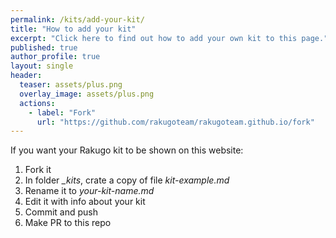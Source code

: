 ```yaml
---
permalink: /kits/add-your-kit/
title: "How to add your kit"
excerpt: "Click here to find out how to add your own kit to this page."
published: true
author_profile: true
layout: single
header:
  teaser: assets/plus.png
  overlay_image: assets/plus.png
  actions:
    - label: "Fork"
      url: "https://github.com/rakugoteam/rakugoteam.github.io/fork"
---
```


If you want your Rakugo kit to be shown on this website:
1. Fork it
2. In folder *_kits*, crate a copy of file *kit-example.md*
3. Rename it to *your-kit-name.md*
4. Edit it with info about your kit
5. Commit and push
6. Make PR to this repo
